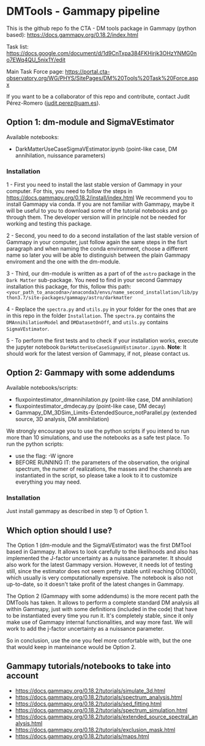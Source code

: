 # DMTools - Gammapy pipeline
This is the github repo fo the CTA - DM tools package in Gammapy (python based):
https://docs.gammapy.org/0.18.2/index.html

Task list: https://docs.google.com/document/d/1d9CnTxpa384FKHirjk3OHzYNMG0no7EWq4QU_5nix1Y/edit

Main Task Force page: https://portal.cta-observatory.org/WG/PHYS/SitePages/DM%20Tools%20Task%20Force.aspx

If you want to be a collaborator of this repo and contribute, contact Judit Pérez-Romero (judit.perez@uam.es).

## Option 1: dm-module and SigmaVEstimator
Available notebooks:
- DarkMatterUseCaseSigmaVEstimator.ipynb (point-like case, DM annihilation, nuissance parameters)

### Installation
1 - First you need to install the last stable version of Gammapy in your computer. For this, you need to follow the steps in https://docs.gammapy.org/0.18.2/install/index.html
We recommend you to install Gammapy via conda. If you are not familiar with Gammapy, maybe it will be useful to you to download some of the tutorial notebooks and go through them. The developer version will in principle not be needed for working and testing this package.

2 - Second, you need to do a second installation of the last stable version of Gammapy in your computer, just follow again the same steps in the fisrt paragraph and when naming the conda environment, choose a different name so later you will be able to distinguish between the plain Gammapy enviroment and the one with the dm-module. 

3 - Third, our dm-module is written as a part of of the `astro` package in the `Dark Matter` sub-package. You need to find in your second Gammapy installation this package, for this, follow this path:
`<your_path_to_anacodna>/anaconda3/envs/name_second_installation/lib/python3.7/site-packages/gammapy/astro/darkmatter`

4 - Replace the `spectra.py` and `utils.py` in your folder for the ones that are in this repo in the folder `Installation`. The `spectra.py` contains the `DMAnnihilationModel` and `DMDatasetOnOff`, and `utils.py` contains `SigmaVEstimator`. 

5 - To perform the first tests and to check if your installation works, execute the jupyter notebook `DarkMatterUseCaseSigmaVEstimator.ipynb`.
**Note**: It should work for the latest version of Gammapy, if not, please contact us. 

## Option 2: Gammapy with some addendums
Available notebooks/scripts:
- fluxpointestimator_dmannihilation.py (point-like case, DM annihilation)
- fluxpointestimator_dmdecay.py (point-like case, DM decay)
- Gammapy_DM_3DSim_Limits-ExtendedSource_notParallel.py (extended source, 3D analysis, DM annihilation)

We strongly encourage you to use the python scripts if you intend to run more than 10 simulations, and use the notebooks as a safe test place.
To run the python scripts:
- use the flag: -W ignore
- BEFORE RUNNING IT: the parameters of the observation, the original spectrum, the numer of realizations, the masses and the channels are instantiated in the script, so please take a look to it to customize everything you may need.

### Installation
Just install gammapy as described in step 1) of Option 1.

## Which option should I use?
The Option 1 (dm-module and the SigmaVEstimator) was the first DMTool based in Gammapy. It allows to look carefully to the likelihoods and also has implemented the J-factor uncertainty as a nuissance parameter. It should also work for the latest Gammapy version. However, it needs lot of testing still, since the estimator does not seem pretty stable until reaching O(1000), which usually is very computationally expensive. The notebook is also not up-to-date, so it doesn't take profit of the latest changes in Gammapy.

The Option 2 (Gammapy with some addendums) is the more recent path the DMTools has taken. It allows to perform a complete standard DM analysis all within Gammapy, just with some definitions (included in the code) that have to be instantiated every time you run it. It's completely stable, since it only make use of Gammapy internal functionalities, and way more fast. We will work to add the j-factor uncertainty as a nuissance parameter. 

So in conclusion, use the one you feel more confortable with, but the one that would keep in manteinance would be Option 2.


## Gammapy tutorials/notebooks to take into account
- https://docs.gammapy.org/0.18.2/tutorials/simulate_3d.html
- https://docs.gammapy.org/0.18.2/tutorials/spectrum_analysis.html
- https://docs.gammapy.org/0.18.2/tutorials/sed_fitting.html
- https://docs.gammapy.org/0.18.2/tutorials/spectrum_simulation.html
- https://docs.gammapy.org/0.18.2/tutorials/extended_source_spectral_analysis.html
- https://docs.gammapy.org/0.18.2/tutorials/exclusion_mask.html
- https://docs.gammapy.org/0.18.2/tutorials/maps.html

